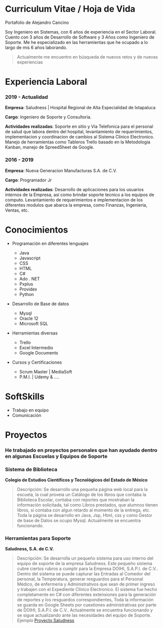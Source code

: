 # Curriculum Vitae / Hoja de Vida

Portafolio de Alejandro Cancino

Soy Ingeniero en Sistemas, con 6 años de experiencia en el Sector Laboral. Cuento con 3 años de Desarrollo de Software y 3 Años como Ingeniero de Soporte.  Me he especializado en las herramientas que he ocupado a lo largo de mis 6 años laborando. 

> Actualmente me encuentro en búsqueda de nuevos retos y de nuevas experiencias


# Experiencia Laboral

### 2019 - Actualidad

**Empresa**: Saludness | Hospital Regional de Alta Especialidad de Ixtapaluca

**Cargo**: Ingeniero de Soporte y Consultoria.

**Actividades realizadas**: Soporte en sitio y Vía Telefonica para el personal de salud que labora dentro del hospital, levantamiento de requerimientos, implementacion y coordinacion de cambios al Sistema Clínico Electronico. Manejo de herramientas como Tableros Trello basado en la Metodologia Kanban, manejo de SpreedSheet de Google. 


### 2016 - 2019

**Empresa**: Nueva Generacion Manufacturas S.A. de C.V.

**Cargo**: Programador Jr

**Actividades realizadas**: Desarrollo de aplicaciones para los usuarios internos de la Empresa, así como brindar soporte tecnico a los equipos de computo. Levantamiento de requerimientos e implementacion de los diferentes modulos que abarca la empresa, como Finanzas, Ingenieria, Ventas, etc.


# Conocimientos
- Programación en diferentes lenguajes
  - Java
  - Javascript
  - CSS
  - HTML
  - C#
  - Ado . NET
  - Pxplus
  - Providex
  - Python


- Desarrollo de Base de datos 
  - Mysql
  - Oracle 12
  - Microsoft SQL

- Herramientas diversas
  - Trello
  - Excel Intermedio
  - Google Documents


- Cursos y Certificaciones
  - Scrum Master | MediaSoft
  - P.M.I. | Udemy & ....


# SoftSkills

- Trabajo en equipo
- Comunicación


# Proyectos 

### He trabajado en proyectos personales que han ayudado dentro en algunas Escuelas y Equipos de Soporte


### **Sistema de Biblioteca**
**Colegio de Estudios Científicos y Tecnológicos del Estado de México**
> Descripción: Se desarrollo una pequeña página web local para la escuela, la cual proveia un Catálogo de los libros que contaba la Biblioteca Escolar, contaba con reportes que mostraban la información solicitada, tal como Libros prestados, que alumnos tienen libros, si contaba con algun retardo al momento de la entrega, etc. Toda la página se desarrollo en Java, Jsp, Html, css y como Gestor de base de Datos se ocupo Mysql. Actualmente se encuentra funcionando.

### **Herramientas para Soporte**
**Saludness, S.A. de C.V.**
> Descripción: Se desarrolla un pequeño sistema para uso interno del equipo de soporte de la empresa Saludness. Este pequeño sistema cubre ciertos rubros a cumplir para la Empresa DOIHI, S.A.P.I. de C.V.. Dentro del sistema se puede capturar las Entradas al Comedor del personal, la Temperatura, generar resguardos para el Personal Médico, de enfermeria y Administrativos que sean de primer ingreso y trabajen con el Expediente Clínico Electronico. El sistema fue hecho completamente en C# con diferentes extensiones para la generación de reportes y los resguardos correspondientes, Toda la información se guarda en Google Sheets por cuestiones administrativas por parte de DOIHI, S.A.P.I. de C.V.. Actualmente se encuentra funcionando y se sigue actualizando ante las necesidades del equipo de Soporte.
> Ejemplo [Proyecto Saludness](https://github.com/aletznotop/Curriculum-Vitae/tree/main/ProyectoSaludness)
